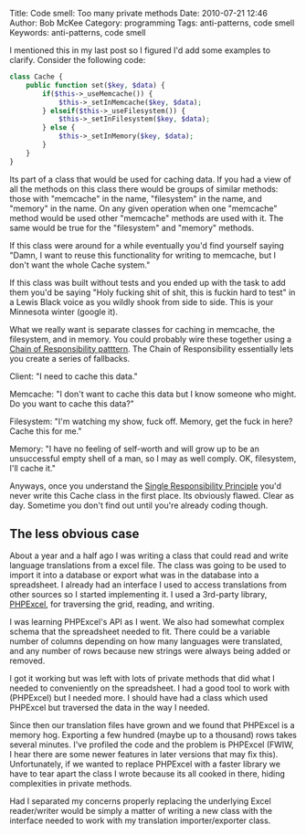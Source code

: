Title: Code smell: Too many private methods
Date: 2010-07-21 12:46
Author: Bob McKee
Category: programming
Tags: anti-patterns, code smell
Keywords: anti-patterns, code smell

I mentioned this in my last post so I figured I'd add some examples to
clarify. Consider the following code:

```php
class Cache {
    public function set($key, $data) {
        if($this->_useMemcache()) {
            $this->_setInMemcache($key, $data);
        } elseif($this->_useFilesystem()) {
            $this->_setInFilesystem($key, $data);
        } else {
            $this->_setInMemory($key, $data);
        }
    }
}
```

Its part of a class that would be used for caching data. If you had a
view of all the methods on this class there would be groups of similar
methods: those with "memcache" in the name, "filesystem" in the name,
and "memory" in the name. On any given operation when one "memcache"
method would be used other "memcache" methods are used with it. The same
would be true for the "filesystem" and "memory" methods.

If this class were around for a while eventually you'd find yourself
saying "Damn, I want to reuse this functionality for writing to
memcache, but I don't want the whole Cache system."

If this class was built without tests and you ended up with the task to
add them you'd be saying "Holy fucking shit of shit, this is fuckin hard
to test" in a Lewis Black voice as you wildly shook from side to side.
This is your Minnesota winter (google it).

What we really want is separate classes for caching in memcache, the
filesystem, and in memory. You could probably wire these together using
a [Chain of Responsibility patttern][]. The Chain of Responsibility
essentially lets you create a series of fallbacks.

Client: "I need to cache this data."  

Memcache: "I don't want to cache this data but I know someone who might.
Do you want to cache this data?"  

Filesystem: "I'm watching my show, fuck off. Memory, get the fuck in
here? Cache this for me."  

Memory: "I have no feeling of self-worth and will grow up to be an
unsuccessful empty shell of a man, so I may as well comply. OK,
filesystem, I'll cache it."

Anyways, once you understand the [Single Responsibility Principle][]
you'd never write this Cache class in the first place. Its obviously
flawed. Clear as day. Sometime you don't find out until you're already
coding though.

## The less obvious case

About a year and a half ago I was writing a class that could read and
write language translations from a excel file. The class was going to be
used to import it into a database or export what was in the database
into a spreadsheet. I already had an interface I used to access
translations from other sources so I started implementing it. I used a
3rd-party library, [PHPExcel][], for traversing the grid, reading, and
writing.

I was learning PHPExcel's API as I went. We also had somewhat complex
schema that the spreadsheet needed to fit. There could be a variable
number of columns depending on how many languages were translated, and
any number of rows because new strings were always being added or
removed.

I got it working but was left with lots of private methods that did what
I needed to conveniently on the spreadsheet. I had a good tool to work
with (PHPExcel) but I needed more. I should have had a class which used
PHPExcel but traversed the data in the way I needed.

Since then our translation files have grown and we found that PHPExcel
is a memory hog. Exporting a few hundred (maybe up to a thousand) rows
takes several minutes. I've profiled the code and the problem is
PHPExcel (FWIW, I hear there are some newer features in later versions
that may fix this). Unfortunately, if we wanted to replace PHPExcel with
a faster library we have to tear apart the class I wrote because its all
cooked in there, hiding complexities in private methods.

Had I separated my concerns properly replacing the underlying Excel
reader/writer would be simply a matter of writing a new class with the
interface needed to work with my translation importer/exporter class.

[Chain of Responsibility patttern]: http://en.wikipedia.org/wiki/Chain-of-responsibility_pattern
[Single Responsibility Principle]: http://en.wikipedia.org/wiki/Single_responsibility_principle
[PHPExcel]: http://phpexcel.codeplex.com/

